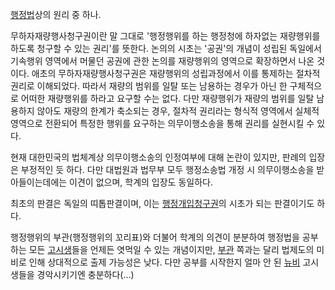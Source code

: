 [행정법](%ED%96%89%EC%A0%95%EB%B2%95.md)상의 원리 중 하나.

무하자재량행사청구권이란 말 그대로 '행정행위를 하는 행정청에 하자없는 재량행위를 하도록 청구할 수 있는 권리'를 뜻한다. 논의의 시초는
'공권'의 개념이 성립된 독일에서 기속행위 영역에서 머물던 공권에 관한 논의를 재량행위의 영역으로 확장하면서 나온 것이다. 애초의
무하자재량행사청구권은 재량행위의 성립과정에서 이를 통제하는 절차적 권리로 이해되었다. 따라서 재량의 범위를 일탈 또는 남용하는 경우가 아닌
한 구체적으로 어떠한 재량행위를 하라고 요구할 수는 없다. 다만 재량행위가 재량의 범위를 일탈 남용하지 않아도 재량의 한계가 축소되는 경우,
절차적 권리라는 형식적 영역에서 실체적 영역으로 전환되어 특정한 행위를 요구하는 의무이행소송을 통해 권리를 실현시킬 수 있다.  

현재 대한민국의 법체계상 의무이행소송의 인정여부에 대해 논란이 있지만, 판례의 입장은 부정적인 듯 하다. 다만 대법원과 법무부 모두
행정소송법 개정 시 의무이행소송을 받아들이는데에는 이견이 없으며, 학계의 입장도 동일하다.  

최초의 판결은 독일의 띠톱판결이며, 이는 [행정개입청구권](%ED%96%89%EC%A0%95%EA%B0%9C%EC%9E%85%EC%B2%AD%EA%B5%AC%EA%B6%8C.md)의 시초가 되는 판결이기도 하다.

행정행위의 부관(행정행위의 꼬리표)와 더불어 학계의 의견이 분분하여 행정법을 공부하는 모든
[고시생](%EA%B3%A0%EC%8B%9C%EC%83%9D.md)들을 언제든 엿먹일 수 있는 개념이지만,
[부관](%EB%B6%80%EA%B4%80.md) 쪽과는 달리 법제도의 미비로 인해 상대적으로 출제 가능성은 낮다. 다만 공부를
시작한지 얼마 안 된 [뉴비](%EB%89%B4%EB%B9%84.md) 고시생들을 경악시키기엔 충분하다(...)

